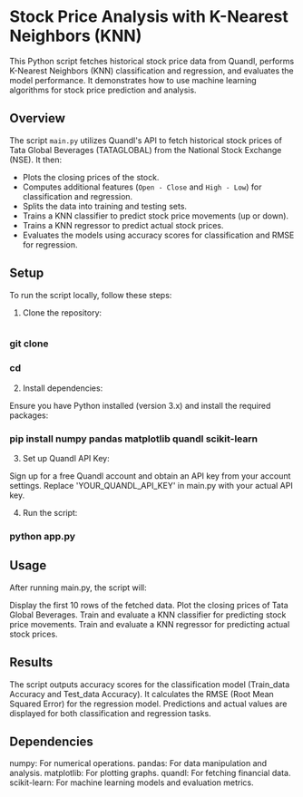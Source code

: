# Stock Price Analysis with K-Nearest Neighbors (KNN)

This Python script fetches historical stock price data from Quandl, performs K-Nearest Neighbors (KNN) classification and regression, and evaluates the model performance. It demonstrates how to use machine learning algorithms for stock price prediction and analysis.

## Overview

The script `main.py` utilizes Quandl's API to fetch historical stock prices of Tata Global Beverages (TATAGLOBAL) from the National Stock Exchange (NSE). It then:
- Plots the closing prices of the stock.
- Computes additional features (`Open - Close` and `High - Low`) for classification and regression.
- Splits the data into training and testing sets.
- Trains a KNN classifier to predict stock price movements (up or down).
- Trains a KNN regressor to predict actual stock prices.
- Evaluates the models using accuracy scores for classification and RMSE for regression.

## Setup

To run the script locally, follow these steps:

1. Clone the repository:

   ```bash
### git clone <repository-url>
### cd <repository-folder>

2. Install dependencies:

Ensure you have Python installed (version 3.x) and install the required packages:
### pip install numpy pandas matplotlib quandl scikit-learn

3. Set up Quandl API Key:

Sign up for a free Quandl account and obtain an API key from your account settings. Replace 'YOUR_QUANDL_API_KEY' in main.py with your actual API key.

4. Run the script:
### python app.py

## Usage
After running main.py, the script will:

Display the first 10 rows of the fetched data.
Plot the closing prices of Tata Global Beverages.
Train and evaluate a KNN classifier for predicting stock price movements.
Train and evaluate a KNN regressor for predicting actual stock prices.

## Results
The script outputs accuracy scores for the classification model (Train_data Accuracy and Test_data Accuracy).
It calculates the RMSE (Root Mean Squared Error) for the regression model.
Predictions and actual values are displayed for both classification and regression tasks.

## Dependencies
numpy: For numerical operations.
pandas: For data manipulation and analysis.
matplotlib: For plotting graphs.
quandl: For fetching financial data.
scikit-learn: For machine learning models and evaluation metrics.
